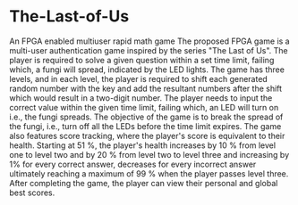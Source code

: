 # The-Last-of-Us
 An FPGA enabled multiuser rapid math game
The proposed FPGA game is a multi-user authentication game inspired by the series "The Last of Us". The player is required to solve a given question within a set time limit, failing which, a fungi will spread, indicated by the LED lights.
 The game has three levels, and in each level, the player is required to shift each generated random number with the key and add the resultant numbers after the shift which would result in a two-digit number. The player needs to input the correct value within the given time limit, failing which, an LED will turn on i.e., the fungi spreads. The objective of the game is to break the spread of the fungi, i.e., turn off all the LEDs before the time limit expires. 
The game also features score tracking, where the player's score is equivalent to their health. Starting at 51 %, the player's health increases by 10 % from level one to level two and by 20 % from level two to level three and increasing by 1% for every correct answer, decreases for every incorrect answer ultimately reaching a maximum of 99 % when the player passes level three. After completing the game, the player can view their personal and global best scores.
